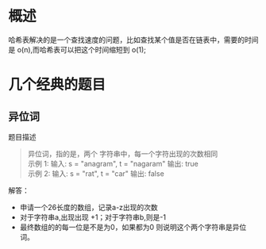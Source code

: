 # 概述

哈希表解决的是一个查找速度的问题，比如查找某个值是否在链表中，需要的时间是 o(n),而哈希表可以把这个时间缩短到 o(1);


# 几个经典的题目


## 异位词

题目描述

>  异位词，指的是，两个 字符串中，每一个字符出现的次数相同<br>
>  示例 1: 输入: s = "anagram", t = "nagaram" 输出: true <br>
> 示例 2: 输入: s = "rat", t = "car" 输出: false


解答：

- 申请一个26长度的数组，记录a-z出现的次数
- 对于字符串a,出现出现 +1；对于字符串b,则是-1
- 最终数组的的每一位是不是为0，如果都为0 则说明这个两个字符串是异位词。
